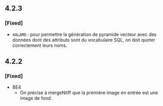 ## 4.2.3

### [Fixed]

* `4ALAMO` : pour permettre la génération de pyramide vecteur avec des données dont des attributs sont du vocabulaire SQL, on doit quoter correctement leurs noms.

## 4.2.2

### [Fixed]

* BE4
  * On précise à mergeNtiff que la première image en entrée est une image de fond.


<!-- 
### [Added]

### [Changed]

### [Deprecated]

### [Removed]

### [Fixed]

### [Security] 
-->